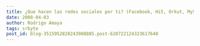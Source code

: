 ```yaml
---
title: ¿Que hacen las redes sociales por ti? (Facebook, Hi5, Orkut, MySpace)
date: 2008-04-03
author: Rodrigo Amaya
tags: srbyte
post_id: blog-3515952828243908885.post-620722124323617640
---
```


